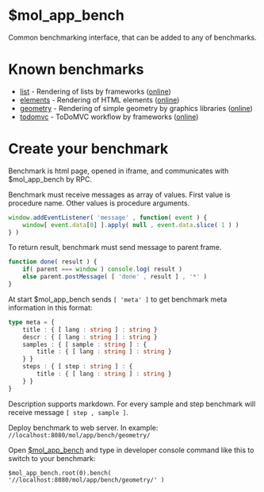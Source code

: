 # $mol_app_bench

Common benchmarking interface, that can be added to any of benchmarks.

# Known benchmarks

* [list](list) - Rendering of lists by frameworks ([online](http://eigenmethod.github.io/mol/app/bench/#bench=list%2F#sort=fill#))
* [elements](elemnts) - Rendering of HTML elements ([online](http://eigenmethod.github.io/mol/app/bench/#bench=elements%2F#sample=audio~button~details~div~fieldset~hr~img~input~keygen~marquee~meter~object~optgroup~q~select~style~textarea~video#sort=fill#))
* [geometry](geometry) - Rendering of simple geometry by graphics libraries ([online](http://eigenmethod.github.io/mol/app/bench/#bench=geometry%2F#sort=render#))
* [todomvc](https://github.com/eigenmethod/todomvc/tree/master/benchmark) - ToDoMVC workflow by frameworks ([online](http://eigenmethod.github.io/mol/app/bench/#bench=http:%2F%2Feigenmethod.github.io%2Ftodomvc%2Fbenchmark%2F#sample=angular2%7Eangularjs%7Eknockoutjs%7Emol%7Epolymer%7Ereact-alt%7Evanillajs%7Evue#sort=fill#)) 

# Create your benchmark

Benchmark is html page, opened in iframe, and communicates with $mol_app_bench by RPC.
 
Benchmark must receive messages as array of values. First value is procedure name. Other values is procedure arguments.

```js
window.addEventListener( 'message' , function( event ) {
	window[ event.data[0] ].apply( null , event.data.slice( 1 ) )
} )
```

To return result, benchmark must send message to parent frame.

```js
function done( result ) {
	if( parent === window ) console.log( result )
	else parent.postMessage( [ 'done' , result ] , '*' )
}
```

At start $mol_app_bench sends ```[ 'meta' ]``` to get benchmark meta information in this format:

```ts
type meta = {
	title : { [ lang : string ] : string }
	descr : { [ lang : string ] : string }
	samples : { [ sample : string ] : {
		title : { [ lang : string ] : string }
	} }
	steps : { [ step : string ] : { 
		title : { [ lang : string ] : string }
	} }
}
```

Description supports markdown. For every sample and step benchmark will receive message ```[ step , sample ]```.

Deploy benchmark to web server. In example: ```//localhost:8080/mol/app/bench/geometry/```

Open [$mol_app_bench](http://eigenmethod.github.io/mol/app/bench/) and type in developer console command like this to switch to your benchmark:

```
$mol_app_bench.root(0).bench( '//localhost:8080/mol/app/bench/geometry/' )
```
